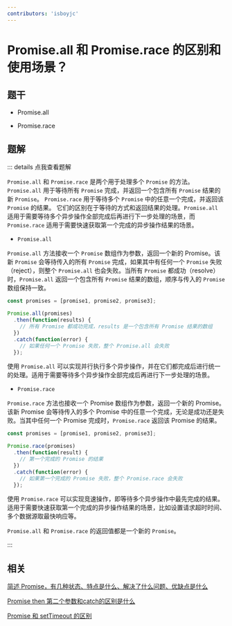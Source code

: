 ```yaml
---
contributors: 'isboyjc'
---
```


# Promise.all 和 Promise.race 的区别和使用场景？


## 题干

- Promise.all

- Promise.race



## 题解

::: details 点我查看题解

`Promise.all` 和 `Promise.race` 是两个用于处理多个 `Promise` 的方法。
`Promise.all` 用于等待所有 `Promise` 完成，并返回一个包含所有 `Promise` 结果的新 `Promise`。
`Promise.race` 用于等待多个 `Promise` 中的任意一个完成，并返回该 `Promise` 的结果。
它们的区别在于等待的方式和返回结果的处理。`Promise.all` 适用于需要等待多个异步操作全部完成后再进行下一步处理的场景，而 `Promise.race` 适用于需要快速获取第一个完成的异步操作结果的场景。



- `Promise.all`

`Promise.all` 方法接收一个 `Promise` 数组作为参数，返回一个新的 Promise。该新 `Promise` 会等待传入的所有 `Promise` 完成，如果其中有任何一个 `Promise` 失败（reject），则整个 `Promise.all` 也会失败。当所有 `Promise` 都成功（resolve）时，`Promise.all` 返回一个包含所有 `Promise` 结果的数组，顺序与传入的 `Promise` 数组保持一致。

```javascript
const promises = [promise1, promise2, promise3];

Promise.all(promises)
  .then(function(results) {
    // 所有 Promise 都成功完成，results 是一个包含所有 Promise 结果的数组
  })
  .catch(function(error) {
    // 如果任何一个 Promise 失败，整个 Promise.all 会失败
  });
```

使用 `Promise.all` 可以实现并行执行多个异步操作，并在它们都完成后进行统一的处理。适用于需要等待多个异步操作全部完成后再进行下一步处理的场景。


- `Promise.race`

`Promise.race` 方法也接收一个 Promise 数组作为参数，返回一个新的 Promise。该新 Promise 会等待传入的多个 Promise 中的任意一个完成，无论是成功还是失败。当其中任何一个 Promise 完成时，`Promise.race` 返回该 Promise 的结果。

```javascript
const promises = [promise1, promise2, promise3];

Promise.race(promises)
  .then(function(result) {
    // 第一个完成的 Promise 的结果
  })
  .catch(function(error) {
    // 如果第一个完成的 Promise 失败，整个 Promise.race 会失败
  });
```

使用 `Promise.race` 可以实现竞速操作，即等待多个异步操作中最先完成的结果。适用于需要快速获取第一个完成的异步操作结果的场景，比如设置请求超时时间、多个数据源取最快响应等。

`Promise.all` 和 `Promise.race` 的返回值都是一个新的 `Promise`。

:::

## 相关

[简述 Promise，有几种状态、特点是什么、解决了什么问题、优缺点是什么](./070020_promise.md)

[Promise then 第二个参数和catch的区别是什么](./070030_then_secondparam_and_catch.md)

[Promise 和 setTimeout 的区别](./070050_promise_and_settimeout.md)